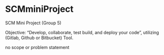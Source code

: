 # SCMminiProject
SCM Mini Project (Group 5)

Objective: 
“Develop, collaborate, test build, and deploy your code”, utilizing (Gitlab, Github or Bitbucket) Tool.  

no scope or problem statement
